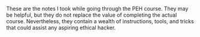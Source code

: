 These are the notes I took while going through the PEH course. They may be helpful, but they do not replace the value of completing the actual course. Nevertheless, they contain a wealth of instructions, tools, and tricks that could assist any aspiring ethical hacker.
